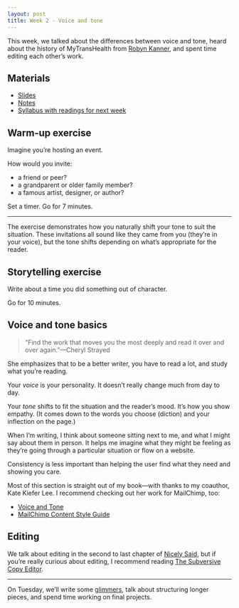 ```yaml
---
layout: post
title: Week 2 - Voice and tone
---
```


This week, we talked about the differences between voice and tone, heard about the history of MyTransHealth from [Robyn Kanner](http://robynkanner.com/), and spent time editing each other’s work.

## Materials

* [Slides](https://github.com/nicoleslaw/strategicwriting/tree/master/_slides)
* [Notes](https://github.com/nicoleslaw/strategicwriting/blob/master/_notes/week-2.md)
* [Syllabus with readings for next week](http://strategicwriting.club/syllabus/#schedule)

## Warm-up exercise

Imagine you’re hosting an event.

How would you invite:

* a friend or peer?
* a grandparent or older family member?
* a famous artist, designer, or author?

Set a timer. Go for 7 minutes.

* * *

The exercise demonstrates how you naturally shift your tone to suit the situation. These invitations all sound like they came from you (they’re in your voice), but the tone shifts depending on what’s appropriate for the reader.

## Storytelling exercise

Write about a time you did something out of character.

Go for 10 minutes.

## Voice and tone basics

> “Find the work that moves you the most deeply and read it over and over again.”—Cheryl Strayed

She emphasizes that to be a better writer, you have to read a lot, and study what you’re reading.

Your _voice_ is your personality. It doesn’t really change much from day to day.

Your _tone_ shifts to fit the situation and the reader’s mood. It’s how you show empathy. (It comes down to the words you choose (diction) and your inflection on the page.)

When I’m writing, I think about someone sitting next to me, and what I might say about them in person. It helps me imagine what they might be feeling as they’re going through a particular situation or flow on a website.

Consistency is less important than helping the user find what they need and showing you care.

Most of this section is straight out of my book—with thanks to my coauthor, Kate Kiefer Lee. I recommend checking out her work for MailChimp, too:

* [Voice and Tone](http://voiceandtone.com)
* [MailChimp Content Style Guide](http://styleguide.mailchimp.com)

## Editing

We talk about editing in the second to last chapter of [Nicely Said](http://nicelysaid.co), but if you’re really curious about editing, I recommend reading [The Subversive Copy Editor](http://www.amazon.com/The-Subversive-Copy-Editor-Relationships/dp/0226734250/).

---

On Tuesday, we’ll write some [glimmers](http://strategicwriting.club), talk about structuring longer pieces, and spend time working on final projects.
